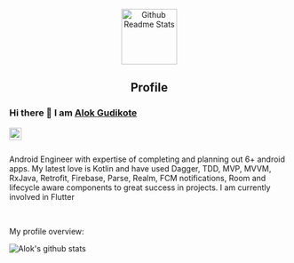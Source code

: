 <p align="center">
 <img width="100px" src="https://res.cloudinary.com/anuraghazra/image/upload/v1594908242/logo_ccswme.svg" align="center" alt="Github Readme Stats" />
 <h2 align="center">Profile</h2>
</p>

### Hi there 👋 I am [Alok Gudikote](https://www.practicecode.dev/p/about-me.html)

<a href="https://www.linkedin.com/in/alokgudikote/">
  <img align="left" alt="Alok's LinkdeIN" width="22px" src="https://cdn.jsdelivr.net/npm/simple-icons@v3/icons/linkedin.svg" />
</a>
<br />
<br />


<!--
**ApurvShah007/ApurvShah007** is a ✨ _special_ ✨ repository because its `README.md` (this file) appears on your GitHub profile.
-->

<div>
 <p>

Android Engineer with expertise of completing and planning out 6+ android apps. My latest love is Kotlin and have used Dagger, TDD, MVP, MVVM, RxJava, Retrofit, Firebase, Parse, Realm, FCM notifications, Room and lifecycle aware components to great success in projects. I am currently involved in Flutter

</h4>
</div>

<br />

<div><p>My profile overview: </p></div>

![Alok's github stats](https://github-readme-stats.vercel.app/api?username=alokomkar&show_icons=true)
<br />
<br />
